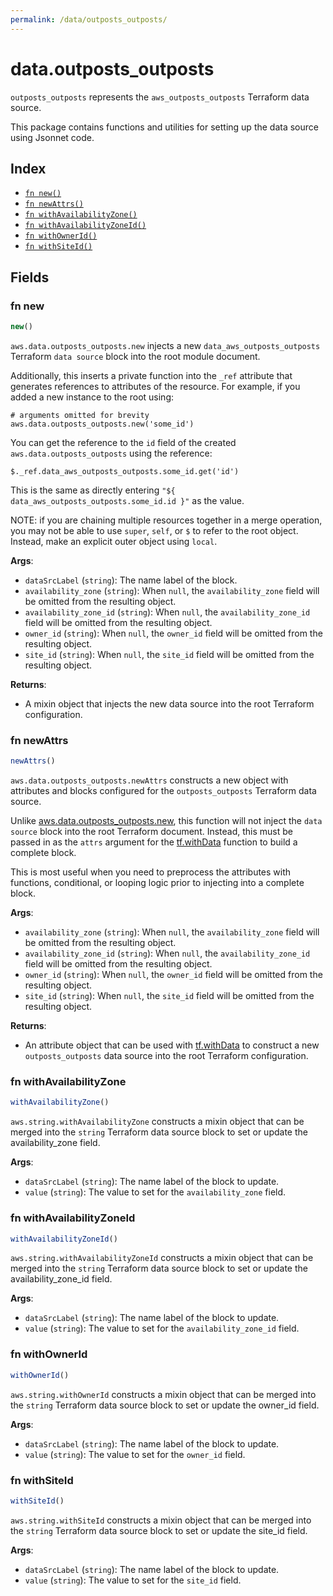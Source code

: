 ```yaml
---
permalink: /data/outposts_outposts/
---
```


# data.outposts_outposts

`outposts_outposts` represents the `aws_outposts_outposts` Terraform data source.



This package contains functions and utilities for setting up the data source using Jsonnet code.


## Index

* [`fn new()`](#fn-new)
* [`fn newAttrs()`](#fn-newattrs)
* [`fn withAvailabilityZone()`](#fn-withavailabilityzone)
* [`fn withAvailabilityZoneId()`](#fn-withavailabilityzoneid)
* [`fn withOwnerId()`](#fn-withownerid)
* [`fn withSiteId()`](#fn-withsiteid)

## Fields

### fn new

```ts
new()
```


`aws.data.outposts_outposts.new` injects a new `data_aws_outposts_outposts` Terraform `data source`
block into the root module document.

Additionally, this inserts a private function into the `_ref` attribute that generates references to attributes of the
resource. For example, if you added a new instance to the root using:

    # arguments omitted for brevity
    aws.data.outposts_outposts.new('some_id')

You can get the reference to the `id` field of the created `aws.data.outposts_outposts` using the reference:

    $._ref.data_aws_outposts_outposts.some_id.get('id')

This is the same as directly entering `"${ data_aws_outposts_outposts.some_id.id }"` as the value.

NOTE: if you are chaining multiple resources together in a merge operation, you may not be able to use `super`, `self`,
or `$` to refer to the root object. Instead, make an explicit outer object using `local`.

**Args**:
  - `dataSrcLabel` (`string`): The name label of the block.
  - `availability_zone` (`string`):  When `null`, the `availability_zone` field will be omitted from the resulting object.
  - `availability_zone_id` (`string`):  When `null`, the `availability_zone_id` field will be omitted from the resulting object.
  - `owner_id` (`string`):  When `null`, the `owner_id` field will be omitted from the resulting object.
  - `site_id` (`string`):  When `null`, the `site_id` field will be omitted from the resulting object.

**Returns**:
- A mixin object that injects the new data source into the root Terraform configuration.


### fn newAttrs

```ts
newAttrs()
```


`aws.data.outposts_outposts.newAttrs` constructs a new object with attributes and blocks configured for the `outposts_outposts`
Terraform data source.

Unlike [aws.data.outposts_outposts.new](#fn-new), this function will not inject the `data source`
block into the root Terraform document. Instead, this must be passed in as the `attrs` argument for the
[tf.withData](https://github.com/tf-libsonnet/core/tree/main/docs#fn-withdata) function to build a complete block.

This is most useful when you need to preprocess the attributes with functions, conditional, or looping logic prior to
injecting into a complete block.

**Args**:
  - `availability_zone` (`string`):  When `null`, the `availability_zone` field will be omitted from the resulting object.
  - `availability_zone_id` (`string`):  When `null`, the `availability_zone_id` field will be omitted from the resulting object.
  - `owner_id` (`string`):  When `null`, the `owner_id` field will be omitted from the resulting object.
  - `site_id` (`string`):  When `null`, the `site_id` field will be omitted from the resulting object.

**Returns**:
  - An attribute object that can be used with [tf.withData](https://github.com/tf-libsonnet/core/tree/main/docs#fn-withdata) to construct a new `outposts_outposts` data source into the root Terraform configuration.


### fn withAvailabilityZone

```ts
withAvailabilityZone()
```

`aws.string.withAvailabilityZone` constructs a mixin object that can be merged into the `string`
Terraform data source block to set or update the availability_zone field.



**Args**:
  - `dataSrcLabel` (`string`): The name label of the block to update.
  - `value` (`string`): The value to set for the `availability_zone` field.


### fn withAvailabilityZoneId

```ts
withAvailabilityZoneId()
```

`aws.string.withAvailabilityZoneId` constructs a mixin object that can be merged into the `string`
Terraform data source block to set or update the availability_zone_id field.



**Args**:
  - `dataSrcLabel` (`string`): The name label of the block to update.
  - `value` (`string`): The value to set for the `availability_zone_id` field.


### fn withOwnerId

```ts
withOwnerId()
```

`aws.string.withOwnerId` constructs a mixin object that can be merged into the `string`
Terraform data source block to set or update the owner_id field.



**Args**:
  - `dataSrcLabel` (`string`): The name label of the block to update.
  - `value` (`string`): The value to set for the `owner_id` field.


### fn withSiteId

```ts
withSiteId()
```

`aws.string.withSiteId` constructs a mixin object that can be merged into the `string`
Terraform data source block to set or update the site_id field.



**Args**:
  - `dataSrcLabel` (`string`): The name label of the block to update.
  - `value` (`string`): The value to set for the `site_id` field.
